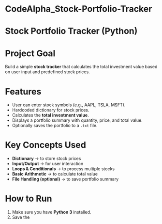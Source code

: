 # CodeAlpha_Stock-Portfolio-Tracker
# Stock Portfolio Tracker (Python)

# Project Goal
Build a simple **stock tracker** that calculates the total investment value based on user input and predefined stock prices.  

# Features
- User can enter stock symbols (e.g., AAPL, TSLA, MSFT).  
- Hardcoded dictionary for stock prices.  
- Calculates the **total investment value**.  
- Displays a portfolio summary with quantity, price, and total value.  
- Optionally saves the portfolio to a `.txt` file.  

# Key Concepts Used
- **Dictionary** → to store stock prices  
- **Input/Output** → for user interaction  
- **Loops & Conditionals** → to process multiple stocks  
- **Basic Arithmetic** → to calculate total value  
- **File Handling (optional)** → to save portfolio summary  

# How to Run
1. Make sure you have **Python 3** installed.  
2. Save the
